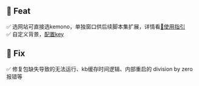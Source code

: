 
## 🎁 Feat

✅ 选网站可直接选kemono，单独窗口供后续脚本集扩展，详情看[📒使用指引](https://jasoneri.github.io/ComicGUISpider/feat/script)  
✅ 自定义背景，[配置key](https://jasoneri.github.io/ComicGUISpider/config/#bg-path)  

## 🐞 Fix

✅ 修复包缺失导致的无法运行、kb缓存时间逻辑、内部重启的 division by zero 报错等
